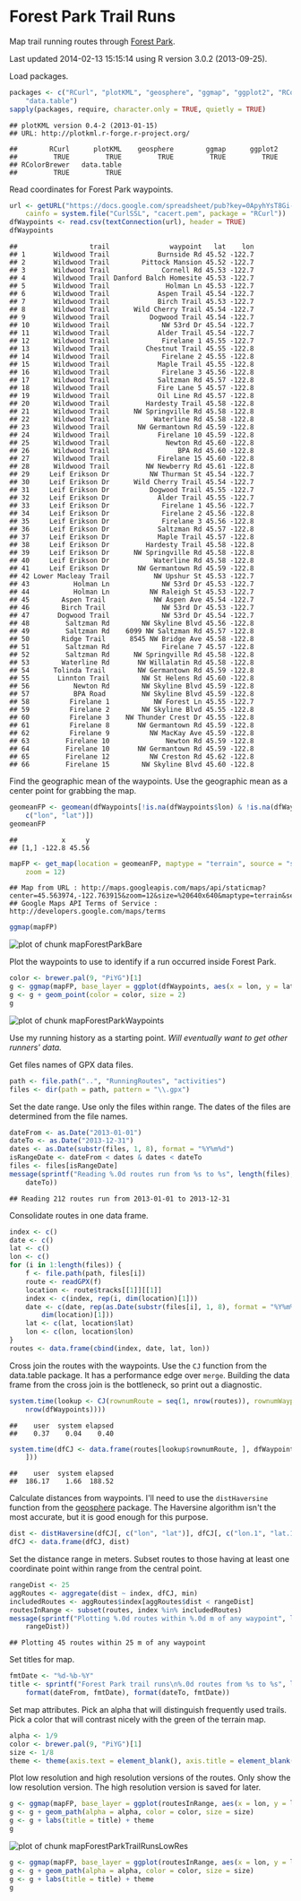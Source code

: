 Forest Park Trail Runs
======================
Map trail running routes through [Forest Park](http://www.portlandoregon.gov/parks/finder/index.cfm?&propertyid=127&action=ViewPark).

Last updated 2014-02-13 15:15:14 using R version 3.0.2 (2013-09-25).


Load packages.

```r
packages <- c("RCurl", "plotKML", "geosphere", "ggmap", "ggplot2", "RColorBrewer", 
    "data.table")
sapply(packages, require, character.only = TRUE, quietly = TRUE)
```

```
## plotKML version 0.4-2 (2013-01-15)
## URL: http://plotkml.r-forge.r-project.org/
```

```
##        RCurl      plotKML    geosphere        ggmap      ggplot2 
##         TRUE         TRUE         TRUE         TRUE         TRUE 
## RColorBrewer   data.table 
##         TRUE         TRUE
```



Read coordinates for Forest Park waypoints.

```r
url <- getURL("https://docs.google.com/spreadsheet/pub?key=0ApyhYsT8Gi-EdFBUYk4wb0UyYlUweHg1SHlfX3VHV1E&single=true&gid=1&output=csv", 
    cainfo = system.file("CurlSSL", "cacert.pem", package = "RCurl"))
dfWaypoints <- read.csv(textConnection(url), header = TRUE)
dfWaypoints
```

```
##                  trail               waypoint   lat    lon
## 1       Wildwood Trail            Burnside Rd 45.52 -122.7
## 2       Wildwood Trail        Pittock Mansion 45.52 -122.7
## 3       Wildwood Trail             Cornell Rd 45.53 -122.7
## 4       Wildwood Trail Danford Balch Homesite 45.53 -122.7
## 5       Wildwood Trail              Holman Ln 45.53 -122.7
## 6       Wildwood Trail            Aspen Trail 45.54 -122.7
## 7       Wildwood Trail            Birch Trail 45.53 -122.7
## 8       Wildwood Trail      Wild Cherry Trail 45.54 -122.7
## 9       Wildwood Trail          Dogwood Trail 45.54 -122.7
## 10      Wildwood Trail             NW 53rd Dr 45.54 -122.7
## 11      Wildwood Trail            Alder Trail 45.54 -122.7
## 12      Wildwood Trail             Firelane 1 45.55 -122.7
## 13      Wildwood Trail         Chestnut Trail 45.55 -122.8
## 14      Wildwood Trail             Firelane 2 45.55 -122.8
## 15      Wildwood Trail            Maple Trail 45.55 -122.8
## 16      Wildwood Trail             Firelane 3 45.56 -122.8
## 17      Wildwood Trail            Saltzman Rd 45.57 -122.8
## 18      Wildwood Trail            Fire Lane 5 45.57 -122.8
## 19      Wildwood Trail            Oil Line Rd 45.57 -122.8
## 20      Wildwood Trail         Hardesty Trail 45.58 -122.8
## 21      Wildwood Trail      NW Springville Rd 45.58 -122.8
## 22      Wildwood Trail           Waterline Rd 45.58 -122.8
## 23      Wildwood Trail       NW Germantown Rd 45.59 -122.8
## 24      Wildwood Trail            Firelane 10 45.59 -122.8
## 25      Wildwood Trail              Newton Rd 45.60 -122.8
## 26      Wildwood Trail                 BPA Rd 45.60 -122.8
## 27      Wildwood Trail            Firelane 15 45.60 -122.8
## 28      Wildwood Trail         NW Newberry Rd 45.61 -122.8
## 29     Leif Erikson Dr          NW Thurman St 45.54 -122.7
## 30     Leif Erikson Dr      Wild Cherry Trail 45.54 -122.7
## 31     Leif Erikson Dr          Dogwood Trail 45.55 -122.7
## 32     Leif Erikson Dr            Alder Trail 45.55 -122.7
## 33     Leif Erikson Dr             Firelane 1 45.56 -122.7
## 34     Leif Erikson Dr             Firelane 2 45.56 -122.8
## 35     Leif Erikson Dr             Firelane 3 45.56 -122.8
## 36     Leif Erikson Dr            Saltzman Rd 45.57 -122.8
## 37     Leif Erikson Dr            Maple Trail 45.57 -122.8
## 38     Leif Erikson Dr         Hardesty Trail 45.58 -122.8
## 39     Leif Erikson Dr      NW Springville Rd 45.58 -122.8
## 40     Leif Erikson Dr           Waterline Rd 45.58 -122.8
## 41     Leif Erikson Dr       NW Germantown Rd 45.59 -122.8
## 42 Lower Macleay Trail           NW Upshur St 45.53 -122.7
## 43           Holman Ln             NW 53rd Dr 45.53 -122.7
## 44           Holman Ln          NW Raleigh St 45.53 -122.7
## 45        Aspen Trail            NW Aspen Ave 45.54 -122.7
## 46        Birch Trail              NW 53rd Dr 45.53 -122.7
## 47       Dogwood Trail             NW 53rd Dr 45.54 -122.7
## 48         Saltzman Rd        NW Skyline Blvd 45.56 -122.8
## 49         Saltzman Rd    6099 NW Saltzman Rd 45.57 -122.8
## 50        Ridge Trail      8545 NW Bridge Ave 45.58 -122.8
## 51         Saltzman Rd             Firelane 7 45.57 -122.8
## 52         Saltzman Rd      NW Springville Rd 45.58 -122.8
## 53        Waterline Rd       NW Willalatin Rd 45.58 -122.8
## 54      Tolinda Trail        NW Germantown Rd 45.59 -122.8
## 55       Linnton Trail        NW St Helens Rd 45.60 -122.8
## 56           Newton Rd        NW Skyline Blvd 45.59 -122.8
## 57           BPA Road         NW Skyline Blvd 45.59 -122.8
## 58          Firelane 1           NW Forest Ln 45.55 -122.7
## 59          Firelane 2        NW Skyline Blvd 45.55 -122.8
## 60          Firelane 3    NW Thunder Crest Dr 45.55 -122.8
## 61          Firelane 8       NW Germantown Rd 45.59 -122.8
## 62          Firelane 9          NW MacKay Ave 45.59 -122.8
## 63         Firelane 10              Newton Rd 45.59 -122.8
## 64         Firelane 10       NW Germantown Rd 45.59 -122.8
## 65         Firelane 12          NW Creston Rd 45.62 -122.8
## 66         Firelane 15        NW Skyline Blvd 45.60 -122.8
```


Find the geographic mean of the waypoints. Use the geographic mean as a center point for grabbing the map.

```r
geomeanFP <- geomean(dfWaypoints[!is.na(dfWaypoints$lon) & !is.na(dfWaypoints$lat), 
    c("lon", "lat")])
geomeanFP
```

```
##           x     y
## [1,] -122.8 45.56
```

```r
mapFP <- get_map(location = geomeanFP, maptype = "terrain", source = "stamen", 
    zoom = 12)
```

```
## Map from URL : http://maps.googleapis.com/maps/api/staticmap?center=45.563974,-122.763915&zoom=12&size=%20640x640&maptype=terrain&sensor=false
## Google Maps API Terms of Service : http://developers.google.com/maps/terms
```

```r
ggmap(mapFP)
```

![plot of chunk mapForestParkBare](figure/mapForestParkBare.png) 


Plot the waypoints to use to identify if a run occurred inside Forest Park.

```r
color <- brewer.pal(9, "PiYG")[1]
g <- ggmap(mapFP, base_layer = ggplot(dfWaypoints, aes(x = lon, y = lat)))
g <- g + geom_point(color = color, size = 2)
g
```

![plot of chunk mapForestParkWaypoints](figure/mapForestParkWaypoints.png) 


Use my running history as a starting point. *Will eventually want to get other runners' data.*

Get files names of GPX data files.

```r
path <- file.path("..", "RunningRoutes", "activities")
files <- dir(path = path, pattern = "\\.gpx")
```

Set the date range. Use only the files within range. The dates of the files are determined from the file names.

```r
dateFrom <- as.Date("2013-01-01")
dateTo <- as.Date("2013-12-31")
dates <- as.Date(substr(files, 1, 8), format = "%Y%m%d")
isRangeDate <- dateFrom < dates & dates < dateTo
files <- files[isRangeDate]
message(sprintf("Reading %.0d routes run from %s to %s", length(files), dateFrom, 
    dateTo))
```

```
## Reading 212 routes run from 2013-01-01 to 2013-12-31
```

Consolidate routes in one data frame.

```r
index <- c()
date <- c()
lat <- c()
lon <- c()
for (i in 1:length(files)) {
    f <- file.path(path, files[i])
    route <- readGPX(f)
    location <- route$tracks[[1]][[1]]
    index <- c(index, rep(i, dim(location)[1]))
    date <- c(date, rep(as.Date(substr(files[i], 1, 8), format = "%Y%m%d"), 
        dim(location)[1]))
    lat <- c(lat, location$lat)
    lon <- c(lon, location$lon)
}
routes <- data.frame(cbind(index, date, lat, lon))
```


Cross join the routes with the waypoints. Use the `CJ` function from the data.table package. It has a performance edge over `merge`. Building the data frame from the cross join is the bottleneck, so print out a diagnostic.

```r
system.time(lookup <- CJ(rownumRoute = seq(1, nrow(routes)), rownumWaypoint = seq(1, 
    nrow(dfWaypoints))))
```

```
##    user  system elapsed 
##    0.37    0.04    0.40
```

```r
system.time(dfCJ <- data.frame(routes[lookup$rownumRoute, ], dfWaypoints[lookup$rownumWaypoint, 
    ]))
```

```
##    user  system elapsed 
##  186.17    1.66  188.52
```


Calculate distances from waypoints. I'll need to use the `distHaversine` function from the [geosphere](http://www.inside-r.org/packages/cran/geosphere) package. The Haversine algorithm isn't the most accurate, but it is good enough for this purpose.

```r
dist <- distHaversine(dfCJ[, c("lon", "lat")], dfCJ[, c("lon.1", "lat.1")])
dfCJ <- data.frame(dfCJ, dist)
```

Set the distance range in meters. Subset routes to those having at least one coordinate point within range from the central point.

```r
rangeDist <- 25
aggRoutes <- aggregate(dist ~ index, dfCJ, min)
includedRoutes <- aggRoutes$index[aggRoutes$dist < rangeDist]
routesInRange <- subset(routes, index %in% includedRoutes)
message(sprintf("Plotting %.0d routes within %.0d m of any waypoint", length(includedRoutes), 
    rangeDist))
```

```
## Plotting 45 routes within 25 m of any waypoint
```

Set titles for map.

```r
fmtDate <- "%d-%b-%Y"
title <- sprintf("Forest Park trail runs\n%.0d routes from %s to %s", length(includedRoutes), 
    format(dateFrom, fmtDate), format(dateTo, fmtDate))
```

Set map attributes. Pick an alpha that will distinguish frequently used trails. Pick a color that will contrast nicely with the green of the terrain map.

```r
alpha <- 1/9
color <- brewer.pal(9, "PiYG")[1]
size <- 1/8
theme <- theme(axis.text = element_blank(), axis.title = element_blank(), axis.ticks = element_blank())
```

Plot low resolution and high resolution versions of the routes. Only show the low resolution version. The high resolution version is saved for later.

```r
g <- ggmap(mapFP, base_layer = ggplot(routesInRange, aes(x = lon, y = lat, group = index)))
g <- g + geom_path(alpha = alpha, color = color, size = size)
g <- g + labs(title = title) + theme
g
```

![plot of chunk mapForestParkTrailRunsLowRes](figure/mapForestParkTrailRunsLowRes.png) 


```r
g <- ggmap(mapFP, base_layer = ggplot(routesInRange, aes(x = lon, y = lat, group = index)))
g <- g + geom_path(alpha = alpha, color = color, size = size)
g <- g + labs(title = title) + theme
g
```


